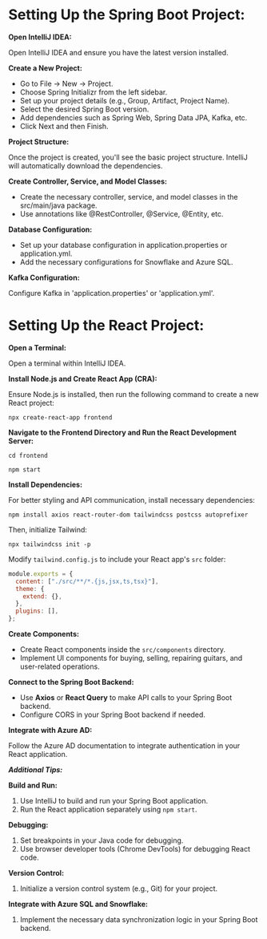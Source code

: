 # **Setting Up the Spring Boot Project:**

**Open IntelliJ IDEA:**

Open IntelliJ IDEA and ensure you have the latest version installed.

**Create a New Project:**

* Go to File -> New -> Project.
* Choose Spring Initializr from the left sidebar.
* Set up your project details (e.g., Group, Artifact, Project Name).
* Select the desired Spring Boot version.
* Add dependencies such as Spring Web, Spring Data JPA, Kafka, etc.
* Click Next and then Finish.

**Project Structure:**

Once the project is created, you'll see the basic project structure. IntelliJ will automatically download the dependencies.

**Create Controller, Service, and Model Classes:**

* Create the necessary controller, service, and model classes in the src/main/java package.
* Use annotations like @RestController, @Service, @Entity, etc.

**Database Configuration:**

* Set up your database configuration in application.properties or application.yml.
* Add the necessary configurations for Snowflake and Azure SQL.

**Kafka Configuration:**

Configure Kafka in 'application.properties' or 'application.yml'.

# **Setting Up the React Project:**

**Open a Terminal:**

Open a terminal within IntelliJ IDEA.

**Install Node.js and Create React App (CRA):**

Ensure Node.js is installed, then run the following command to create a new React project:

```
npx create-react-app frontend
```

**Navigate to the Frontend Directory and Run the React Development Server:**

```
cd frontend

npm start
```

**Install Dependencies:**

For better styling and API communication, install necessary dependencies:

```
npm install axios react-router-dom tailwindcss postcss autoprefixer
```

Then, initialize Tailwind:

```
npx tailwindcss init -p
```

Modify `tailwind.config.js` to include your React app's `src` folder:

```js
module.exports = {
  content: ["./src/**/*.{js,jsx,ts,tsx}"],
  theme: {
    extend: {},
  },
  plugins: [],
};
```

**Create Components:**

* Create React components inside the `src/components` directory.
* Implement UI components for buying, selling, repairing guitars, and user-related operations.

**Connect to the Spring Boot Backend:**

* Use **Axios** or **React Query** to make API calls to your Spring Boot backend.
* Configure CORS in your Spring Boot backend if needed.

**Integrate with Azure AD:**

Follow the Azure AD documentation to integrate authentication in your React application.

_**Additional Tips:**_

**Build and Run:**

1. Use IntelliJ to build and run your Spring Boot application.
2. Run the React application separately using `npm start`.

**Debugging:**

1. Set breakpoints in your Java code for debugging.
2. Use browser developer tools (Chrome DevTools) for debugging React code.

**Version Control:**

1. Initialize a version control system (e.g., Git) for your project.

**Integrate with Azure SQL and Snowflake:**

1. Implement the necessary data synchronization logic in your Spring Boot backend.

